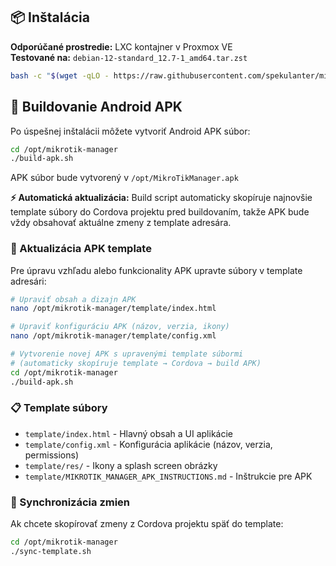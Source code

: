 ## 📦 Inštalácia

**Odporúčané prostredie:** LXC kontajner v Proxmox VE  
**Testované na:** `debian-12-standard_12.7-1_amd64.tar.zst`

```bash
bash -c "$(wget -qLO - https://raw.githubusercontent.com/spekulanter/mikrotik-manager/main/install-mikrotik-manager.sh)"
```

## 📱 Buildovanie Android APK

Po úspešnej inštalácii môžete vytvoriť Android APK súbor:

```bash
cd /opt/mikrotik-manager
./build-apk.sh
```

APK súbor bude vytvorený v `/opt/MikroTikManager.apk`

**⚡ Automatická aktualizácia:** Build script automaticky skopíruje najnovšie template súbory do Cordova projektu pred buildovaním, takže APK bude vždy obsahovať aktuálne zmeny z template adresára.

### 🔄 Aktualizácia APK template

Pre úpravu vzhľadu alebo funkcionality APK upravte súbory v template adresári:

```bash
# Upraviť obsah a dizajn APK
nano /opt/mikrotik-manager/template/index.html

# Upraviť konfiguráciu APK (názov, verzia, ikony)  
nano /opt/mikrotik-manager/template/config.xml

# Vytvorenie novej APK s upravenými template súbormi
# (automaticky skopíruje template → Cordova → build APK)
cd /opt/mikrotik-manager
./build-apk.sh
```

### 📋 Template súbory

- `template/index.html` - Hlavný obsah a UI aplikácie
- `template/config.xml` - Konfigurácia aplikácie (názov, verzia, permissions)
- `template/res/` - Ikony a splash screen obrázky
- `template/MIKROTIK_MANAGER_APK_INSTRUCTIONS.md` - Inštrukcie pre APK

### 🔄 Synchronizácia zmien

Ak chcete skopírovať zmeny z Cordova projektu späť do template:

```bash
cd /opt/mikrotik-manager
./sync-template.sh
```